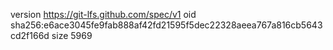 version https://git-lfs.github.com/spec/v1
oid sha256:e6ace3045fe9fab888af42fd21595f5dec22328aeea767a816cb5643cd2f166d
size 5969
